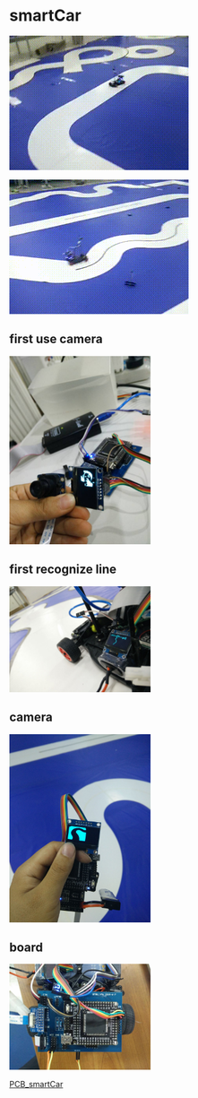 # smartCar

![](https://raw.githubusercontent.com/ypwhs/resources/master/3.gif)

![](https://raw.githubusercontent.com/ypwhs/resources/master/4.gif)

## first use camera

<img width=50% src=screen/img1.jpg>

## first recognize line

<img width=50% src=screen/img2.jpg>

## camera

<img width=50% src=screen/IMG_20150716_211534.jpg>

## board

<img width=50% src=screen/56F9B75D7D16DC1A01F5C31D98BCE33C.jpg>

[PCB_smartCar](https://github.com/ypwhs/PCB_smartCar)
